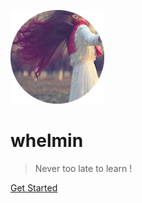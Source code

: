 ![logo](_media/default/favicon.png)

# whelmin

> Never too late to learn !

[Get Started](vue/problems)
